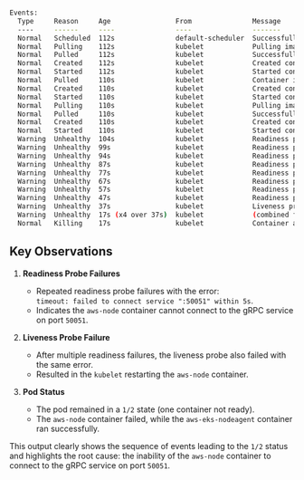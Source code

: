 ```bash

Events:
  Type     Reason     Age                From               Message
  ----     ------     ----               ----               -------
  Normal   Scheduled  112s               default-scheduler  Successfully assigned kube-system/aws-node-qx287 to ip-192-168-2-155.ec2.internal
  Normal   Pulling    112s               kubelet            Pulling image "602401143452.dkr.ecr.us-east-1.amazonaws.com/amazon-k8s-cni-init:v1.19.2-eksbuild.5"
  Normal   Pulled     112s               kubelet            Successfully pulled image "602401143452.dkr.ecr.us-east-1.amazonaws.com/amazon-k8s-cni-init:v1.19.2-eksbuild.5" in 145.717297ms (145.730957ms including waiting)
  Normal   Created    112s               kubelet            Created container aws-vpc-cni-init
  Normal   Started    112s               kubelet            Started container aws-vpc-cni-init
  Normal   Pulled     110s               kubelet            Container image "602401143452.dkr.ecr.us-east-1.amazonaws.com/amazon-k8s-cni:v1.19.2-eksbuild.5" already present on machine
  Normal   Created    110s               kubelet            Created container aws-node
  Normal   Started    110s               kubelet            Started container aws-node
  Normal   Pulling    110s               kubelet            Pulling image "602401143452.dkr.ecr.us-east-1.amazonaws.com/amazon/aws-network-policy-agent:v1.1.6-eksbuild.2"
  Normal   Pulled     110s               kubelet            Successfully pulled image "602401143452.dkr.ecr.us-east-1.amazonaws.com/amazon/aws-network-policy-agent:v1.1.6-eksbuild.2" in 132.412679ms (132.423843ms including waiting)
  Normal   Created    110s               kubelet            Created container aws-eks-nodeagent
  Normal   Started    110s               kubelet            Started container aws-eks-nodeagent
  Warning  Unhealthy  104s               kubelet            Readiness probe failed: {"level":"info","ts":"2025-02-20T18:04:28.300Z","caller":"/usr/local/go/src/runtime/proc.go:271","msg":"timeout: failed to connect service \":50051\" within 5s"}
  Warning  Unhealthy  99s                kubelet            Readiness probe failed: {"level":"info","ts":"2025-02-20T18:04:33.327Z","caller":"/usr/local/go/src/runtime/proc.go:271","msg":"timeout: failed to connect service \":50051\" within 5s"}
  Warning  Unhealthy  94s                kubelet            Readiness probe failed: {"level":"info","ts":"2025-02-20T18:04:38.419Z","caller":"/usr/local/go/src/runtime/proc.go:271","msg":"timeout: failed to connect service \":50051\" within 5s"}
  Warning  Unhealthy  87s                kubelet            Readiness probe failed: {"level":"info","ts":"2025-02-20T18:04:45.582Z","caller":"/usr/local/go/src/runtime/proc.go:271","msg":"timeout: failed to connect service \":50051\" within 5s"}
  Warning  Unhealthy  77s                kubelet            Readiness probe failed: {"level":"info","ts":"2025-02-20T18:04:55.587Z","caller":"/usr/local/go/src/runtime/proc.go:271","msg":"timeout: failed to connect service \":50051\" within 5s"}
  Warning  Unhealthy  67s                kubelet            Readiness probe failed: {"level":"info","ts":"2025-02-20T18:05:05.555Z","caller":"/usr/local/go/src/runtime/proc.go:271","msg":"timeout: failed to connect service \":50051\" within 5s"}
  Warning  Unhealthy  57s                kubelet            Readiness probe failed: {"level":"info","ts":"2025-02-20T18:05:15.550Z","caller":"/usr/local/go/src/runtime/proc.go:271","msg":"timeout: failed to connect service \":50051\" within 5s"}
  Warning  Unhealthy  47s                kubelet            Readiness probe failed: {"level":"info","ts":"2025-02-20T18:05:25.571Z","caller":"/usr/local/go/src/runtime/proc.go:271","msg":"timeout: failed to connect service \":50051\" within 5s"}
  Warning  Unhealthy  37s                kubelet            Liveness probe failed: {"level":"info","ts":"2025-02-20T18:05:35.595Z","caller":"/usr/local/go/src/runtime/proc.go:271","msg":"timeout: failed to connect service \":50051\" within 5s"}
  Warning  Unhealthy  17s (x4 over 37s)  kubelet            (combined from similar events): Liveness probe failed: {"level":"info","ts":"2025-02-20T18:05:55.576Z","caller":"/usr/local/go/src/runtime/proc.go:271","msg":"timeout: failed to connect service \":50051\" within 5s"}
  Normal   Killing    17s                kubelet            Container aws-node failed liveness probe, will be restarted
  ```
  ## Key Observations

1. **Readiness Probe Failures**  
   - Repeated readiness probe failures with the error:  
     `timeout: failed to connect service ":50051" within 5s`.  
   - Indicates the `aws-node` container cannot connect to the gRPC service on port `50051`.  

2. **Liveness Probe Failure**  
   - After multiple readiness failures, the liveness probe also failed with the same error.  
   - Resulted in the `kubelet` restarting the `aws-node` container.  

3. **Pod Status**  
   - The pod remained in a `1/2` state (one container not ready).  
   - The `aws-node` container failed, while the `aws-eks-nodeagent` container ran successfully.

This output clearly shows the sequence of events leading to the `1/2` status and highlights the root cause: the inability of the `aws-node` container to connect to the gRPC service on port `50051`.
